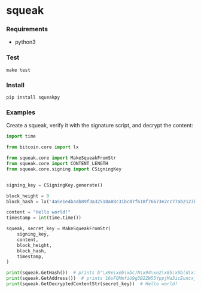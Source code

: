 # squeak

### Requirements

* python3

### Test

```
make test
```

### Install

```
pip install squeakpy
```

### Examples

Create a squeak, verify it with the signature script, and decrypt the content:

```python
import time

from bitcoin.core import lx

from squeak.core import MakeSqueakFromStr
from squeak.core import CONTENT_LENGTH
from squeak.core.signing import CSigningKey


signing_key = CSigningKey.generate()

block_height = 0
block_hash = lx('4a5e1e4baab89f3a32518a88c31bc87f618f76673e2cc77ab2127b7afdeda33b')

content = "Hello world!"
timestamp = int(time.time())

squeak, secret_key = MakeSqueakFromStr(
    signing_key,
    content,
    block_height,
    block_hash,
    timestamp,
)

print(squeak.GetHash())  # prints b"\x9e\xeb\xbc)N\x94\xe2\x85\x9b(d\x7f\x1e7\xb5{\xcbY\xef\xd4;\xf7P\xfe\x19'Q\xb7\x7f\xbda\xaf"
print(squeak.GetAddress())  # prints 16sFQMmfiU9g3B2ZW55YppjMa3icEuncxj
print(squeak.GetDecryptedContentStr(secret_key))  # Hello world!
```
